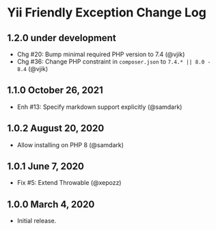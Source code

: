 # Yii Friendly Exception Change Log

## 1.2.0 under development

- Chg #20: Bump minimal required PHP version to 7.4 (@vjik)
- Chg #36: Change PHP constraint in `composer.json` to `7.4.* || 8.0 - 8.4` (@vjik)

## 1.1.0 October 26, 2021

- Enh #13: Specify markdown support explicitly (@samdark)

## 1.0.2 August 20, 2020

- Allow installing on PHP 8 (@samdark)

## 1.0.1 June 7, 2020

- Fix #5: Extend Throwable (@xepozz)

## 1.0.0 March 4, 2020

- Initial release.
